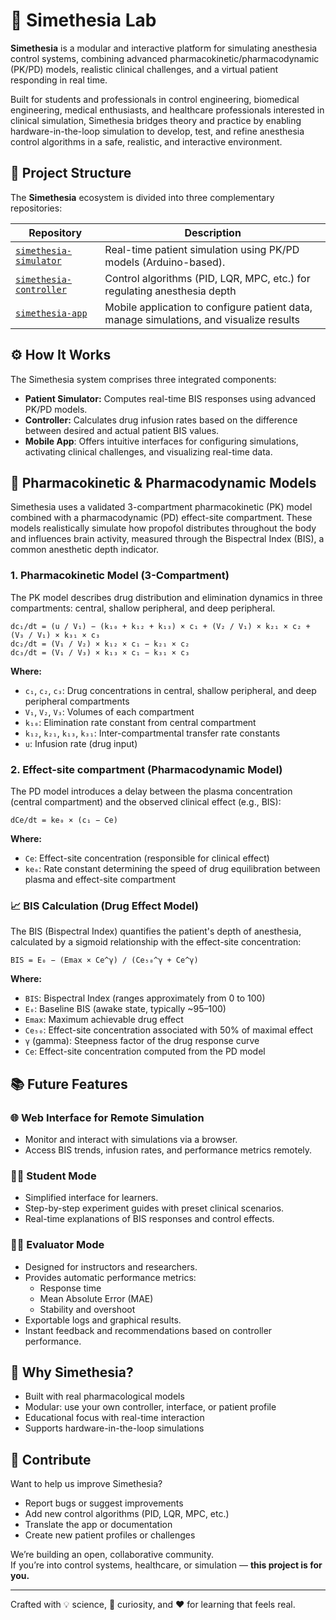 # 🧠 Simethesia Lab

**Simethesia** is a modular and interactive platform for simulating anesthesia control systems, combining advanced pharmacokinetic/pharmacodynamic (PK/PD) models, realistic clinical challenges, and a virtual patient responding in real time.

Built for students and professionals in control engineering, biomedical engineering, medical enthusiasts, and healthcare professionals interested in clinical simulation, Simethesia bridges theory and practice by enabling hardware-in-the-loop simulation to develop, test, and refine anesthesia control algorithms in a safe, realistic, and interactive environment.

## 🔗 Project Structure

The **Simethesia** ecosystem is divided into three complementary repositories:

| Repository | Description |
|------------|-------------|
| [`simethesia-simulator`](https://github.com/victorbezerra-dev/simethesia-simulator) | Real-time patient simulation using PK/PD models (Arduino-based). |
| [`simethesia-controller`](https://github.com/victorbezerra-dev/simethesia-controller-pi) | Control algorithms (PID, LQR, MPC, etc.) for regulating anesthesia depth |
| [`simethesia-app`](https://github.com/simethesia/simethesia-app) | Mobile application to configure patient data, manage simulations, and visualize results |

## ⚙️ How It Works

The Simethesia system comprises three integrated components:

- **Patient Simulator:** Computes real-time BIS responses using advanced PK/PD models.
- **Controller:** Calculates drug infusion rates based on the difference between desired and actual patient BIS values.
- **Mobile App**: Offers intuitive interfaces for configuring simulations, activating clinical challenges, and visualizing real-time data.


## 🧪 Pharmacokinetic & Pharmacodynamic Models

Simethesia uses a validated 3-compartment pharmacokinetic (PK) model combined with a pharmacodynamic (PD) effect-site compartment. These models realistically simulate how propofol distributes throughout the body and influences brain activity, measured through the Bispectral Index (BIS), a common anesthetic depth indicator.

### 1. Pharmacokinetic Model (3-Compartment)

The PK model describes drug distribution and elimination dynamics in three compartments: central, shallow peripheral, and deep peripheral.

```text
dc₁/dt = (u / V₁) − (k₁₀ + k₁₂ + k₁₃) × c₁ + (V₂ / V₁) × k₂₁ × c₂ + (V₃ / V₁) × k₃₁ × c₃  
dc₂/dt = (V₁ / V₂) × k₁₂ × c₁ − k₂₁ × c₂  
dc₃/dt = (V₁ / V₃) × k₁₃ × c₁ − k₃₁ × c₃
```
**Where:**

- `c₁`, `c₂`, `c₃`: Drug concentrations in central, shallow peripheral, and deep peripheral compartments  
- `V₁`, `V₂`, `V₃`: Volumes of each compartment  
- `k₁₀`: Elimination rate constant from central compartment  
- `k₁₂`, `k₂₁`, `k₁₃`, `k₃₁`: Inter-compartmental transfer rate constants  
- `u`: Infusion rate (drug input)

### 2. Effect-site compartment (Pharmacodynamic Model)

The PD model introduces a delay between the plasma concentration (central compartment) and the observed clinical effect (e.g., BIS):

```text
dCe/dt = ke₀ × (c₁ − Ce)
```
**Where:**

- `Ce`: Effect-site concentration (responsible for clinical effect)  
- `ke₀`: Rate constant determining the speed of drug equilibration between plasma and effect-site compartment

### 📈 BIS Calculation (Drug Effect Model)

The BIS (Bispectral Index) quantifies the patient's depth of anesthesia, calculated by a sigmoid relationship with the effect-site concentration:

```text
BIS = E₀ − (Emax × Ce^γ) / (Ce₅₀^γ + Ce^γ)
```

**Where:**

- `BIS`: Bispectral Index (ranges approximately from 0 to 100)  
- `E₀`: Baseline BIS (awake state, typically ~95–100)  
- `Emax`: Maximum achievable drug effect  
- `Ce₅₀`: Effect-site concentration associated with 50% of maximal effect  
- `γ` (gamma): Steepness factor of the drug response curve  
- `Ce`: Effect-site concentration computed from the PD model

## 📚 Future Features

### 🌐 Web Interface for Remote Simulation
- Monitor and interact with simulations via a browser.
- Access BIS trends, infusion rates, and performance metrics remotely.

### 👨‍🎓 Student Mode
- Simplified interface for learners.
- Step-by-step experiment guides with preset clinical scenarios.
- Real-time explanations of BIS responses and control effects.

### 👩‍🏫 Evaluator Mode
- Designed for instructors and researchers.
- Provides automatic performance metrics:
  - Response time
  - Mean Absolute Error (MAE)
  - Stability and overshoot
- Exportable logs and graphical results.
- Instant feedback and recommendations based on controller performance.

## 🧠 Why Simethesia?

- Built with real pharmacological models  
- Modular: use your own controller, interface, or patient profile  
- Educational focus with real-time interaction  
- Supports hardware-in-the-loop simulations  

## 🤝 Contribute

Want to help us improve Simethesia?

- Report bugs or suggest improvements  
- Add new control algorithms (PID, LQR, MPC, etc.)  
- Translate the app or documentation  
- Create new patient profiles or challenges  

We’re building an open, collaborative community.  
If you’re into control systems, healthcare, or simulation — **this project is for you.**

---

Crafted with 💡 science, 💉 curiosity, and ❤️ for learning that feels real.




